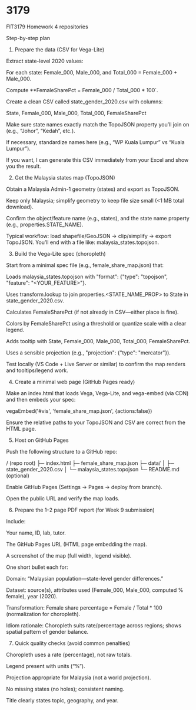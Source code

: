 # 3179
FIT3179 Homework 4 repositories 

Step-by-step plan
1) Prepare the data (CSV for Vega-Lite)

Extract state-level 2020 values:

For each state: Female_000, Male_000, and Total_000 = Female_000 + Male_000.

Compute **FemaleSharePct = Female_000 / Total_000 * 100`.

Create a clean CSV called state_gender_2020.csv with columns:

State, Female_000, Male_000, Total_000, FemaleSharePct

Make sure state names exactly match the TopoJSON property you’ll join on (e.g., “Johor”, “Kedah”, etc.).

If necessary, standardize names here (e.g., “WP Kuala Lumpur” vs “Kuala Lumpur”).

If you want, I can generate this CSV immediately from your Excel and show you the result.

2) Get the Malaysia states map (TopoJSON)

Obtain a Malaysia Admin-1 geometry (states) and export as TopoJSON.

Keep only Malaysia; simplify geometry to keep file size small (<1 MB total download).

Confirm the object/feature name (e.g., states), and the state name property (e.g., properties.STATE_NAME).

Typical workflow: load shapefile/GeoJSON → clip/simplify → export TopoJSON.
You’ll end with a file like: malaysia_states.topojson.

3) Build the Vega-Lite spec (choropleth)

Start from a minimal spec file (e.g., female_share_map.json) that:

Loads malaysia_states.topojson with "format": {"type": "topojson", "feature": "<YOUR_FEATURE>"}.

Uses transform.lookup to join properties.<STATE_NAME_PROP> to State in state_gender_2020.csv.

Calculates FemaleSharePct (if not already in CSV—either place is fine).

Colors by FemaleSharePct using a threshold or quantize scale with a clear legend.

Adds tooltip with State, Female_000, Male_000, Total_000, FemaleSharePct.

Uses a sensible projection (e.g., "projection": {"type": "mercator"}).

Test locally (VS Code + Live Server or similar) to confirm the map renders and tooltips/legend work.

4) Create a minimal web page (GitHub Pages ready)

Make an index.html that loads Vega, Vega-Lite, and vega-embed (via CDN) and then embeds your spec:

vegaEmbed('#vis', 'female_share_map.json', {actions:false})

Ensure the relative paths to your TopoJSON and CSV are correct from the HTML page.

5) Host on GitHub Pages

Push the following structure to a GitHub repo:

/ (repo root)
├─ index.html
├─ female_share_map.json
├─ data/
│   ├─ state_gender_2020.csv
│   └─ malaysia_states.topojson
└─ README.md (optional)


Enable GitHub Pages (Settings → Pages → deploy from branch).

Open the public URL and verify the map loads.

6) Prepare the 1–2 page PDF report (for Week 9 submission)

Include:

Your name, ID, lab, tutor.

The GitHub Pages URL (HTML page embedding the map).

A screenshot of the map (full width, legend visible).

One short bullet each for:

Domain: “Malaysian population—state-level gender differences.”

Dataset: source(s), attributes used (Female_000, Male_000, computed % female), year (2020).

Transformation: Female share percentage = Female / Total * 100 (normalization for choropleth).

Idiom rationale: Choropleth suits rate/percentage across regions; shows spatial pattern of gender balance.

7) Quick quality checks (avoid common penalties)

Choropleth uses a rate (percentage), not raw totals.

Legend present with units (“%”).

Projection appropriate for Malaysia (not a world projection).

No missing states (no holes); consistent naming.

Title clearly states topic, geography, and year.
